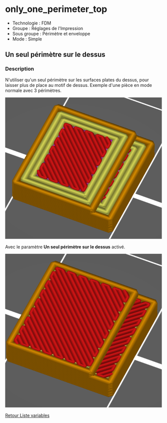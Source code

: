 # only_one_perimeter_top

* Technologie : FDM
* Groupe : Réglages de l'Impression
* Sous groupe : Périmètre et enveloppe
* Mode : Simple

## Un seul périmètre sur le dessus

### Description

N'utiliser qu'un seul périmètre sur les surfaces plates du dessus,  pour laisser plus de place au motif de dessus.
Exemple d'une pièce en mode normale avec 3 périmètres.

![Exemple de réglage ou le paramètre empêche d'avoir un seul périmètre](./images/only_one_perimeter_top/001.png)

Avec le paramètre **Un seul périmètre sur le dessus**  activé.

![Réglage normale](./images/only_one_perimeter_top/002.png)

[Retour Liste variables](variable_list.md)